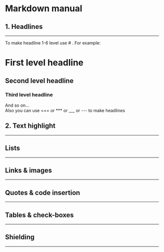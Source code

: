 # Markdown manual
## 1. Headlines
---
To make headline 1-6 level use # . For example:
# First level headline
## Second level headline
### Third level headline  
And so on...  
Also you can use === or *** or ___ or --- to make headlines  
## 2. Text highlight
---
## Lists
---
## Links & images
---
## Quotes & code insertion
---
## Tables & check-boxes
---
## Shielding
---